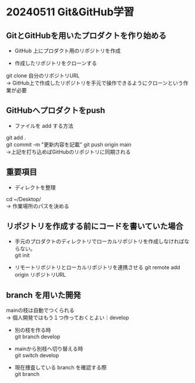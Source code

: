 # 20240511 Git&GitHub学習

## GitとGitHubを用いたプロダクトを作り始める

- GitHub 上にプロダクト用のリポジトリを作成

- 作成したリポジトリをクローンする

git clone 自分のリポジトリURL  
→ GitHub上で作成したリポジトリを手元で操作できるようにクローンという作業が必要


## GitHubへプロダクトをpush

- ファイルを add する方法

git add .  
git commit -m "更新内容を記載"
git push origin main  
→上記を打ち込めばGitHubのリポジトリに同期される

## 重要項目

- ディレクトを整理

cd ~/Desktop/  
→ 作業場所のパスを決める

## リポジトリを作成する前にコードを書いていた場合

- 手元のプロダクトのディレクトリでローカルリポジトリを作成しなければならない。  
git init  

- リモートリポジトリとローカルリポジトリを連携させる
git remote add origin リポジトリURL


## branch を用いた開発

mainの枝は自動でつくられる  
→ 個人開発ではもう１つ作っておくとよい｜develop  

- 別の枝を作る時  
git branch develop  

- mainから別枝へ切り替える時  
git switch develop  

- 現在捜査している branch を確認する際  
git branch
